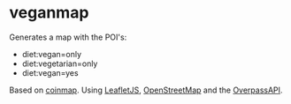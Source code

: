 veganmap
========

Generates a map with the POI's:

* diet:vegan=only
* diet:vegetarian=only
* diet:vegan=yes 

Based on [coinmap](https://github.com/prusnak/coinmap). Using [LeafletJS](http://leafletjs.com), [OpenStreetMap](https://github.com/prusnak/coinmap) and the [OverpassAPI](http://overpass-api.de).
